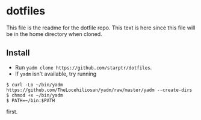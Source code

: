 # dotfiles

This file is the readme for the dotfile repo. This text is here since this file will be in the home directory when cloned.

## Install

- Run `yadm clone https://github.com/starptr/dotfiles`.
- If `yadm` isn't available, try running

```console
$ curl -Lo ~/bin/yadm https://github.com/TheLocehiliosan/yadm/raw/master/yadm --create-dirs
$ chmod +x ~/bin/yadm
$ PATH=~/bin:$PATH
```

first.
